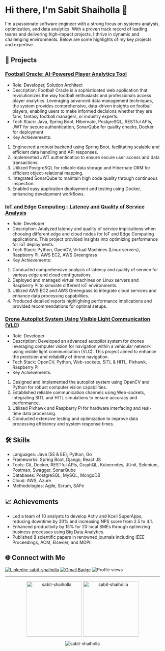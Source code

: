 # Hi there, I'm Sabit Shaiholla 👋

I'm a passionate software engineer with a strong focus on systems analysis, optimization, and data analytics. With a proven track record of leading teams and delivering high-impact projects, I thrive in dynamic and challenging environments. Below are some highlights of my key projects and expertise.

## 🌟 Projects
### [Football Oracle: AI-Powered Player Analytics Tool](https://github.com/sabit-shaiholla/football-oracle)
* Role: Developer, Solution Architect
* Description: Football Oracle is a sophisticated web application that revolutionizes the way football enthusiasts and professionals access player analytics. Leveraging advanced data management techniques, the system provides comprehensive, data-driven insights on football players, enabling users to make informed decisions whether they are fans, fantasy football managers, or industry experts.
* Tech Stack: Java, Spring Boot, Hibernate, PostgreSQL, RESTful APIs, JWT for secure authentication, SonarQube for quality checks, Docker for deployment
* Key Achievements:
1. Engineered a robust backend using Spring Boot, facilitating scalable and efficient data handling and API responses.
2. Implemented JWT authentication to ensure secure user access and data transactions.
3. Utilized PostgreSQL for reliable data storage and Hibernate ORM for efficient object-relational mapping.
4. Integrated SonarQube to maintain high code quality through continuous inspection.
5. Enabled easy application deployment and testing using Docker, enhancing development workflows.

### [IoT and Edge Computing - Latency and Quality of Service Analysis](https://github.com/sabit-shaiholla/iot-edge-latency)
* Role: Developer
* Description: Analyzed latency and quality of service implications when choosing different edge and cloud nodes for IoT and Edge Computing applications. This project provided insights into optimizing performance for IoT deployments.
* Tech Stack: Python, OpenCV, Virtual Machines (Linux servers), Raspberry Pi, AWS EC2, AWS Greengrass
* Key Achievements:
1. Conducted comprehensive analysis of latency and quality of service for various edge and cloud configurations.
2. Deployed and managed virtual machines on Linux servers and Raspberry Pi to simulate different IoT environments.
3. Utilized AWS EC2 and AWS Greengrass to integrate cloud services and enhance data processing capabilities.
4. Produced detailed reports highlighting performance implications and provided recommendations for optimal setups.

### [Drone Autopilot System Using Visible Light Communication (VLC)](https://github.com/sabit-shaiholla/NU-EEE-capstone-project)
* Role: Developer
* Description: Developed an advanced autopilot system for drones leveraging computer vision for navigation within a vehicular network using visible light communication (VLC). This project aimed to enhance the precision and reliability of drone navigation.
* Tech Stack: OpenCV, Python, Web-sockets, SITL & HITL, Pixhawk, Raspberry Pi
* Key Achievements:
1. Designed and implemented the autopilot system using OpenCV and Python for robust computer vision capabilities.
2. Established reliable communication channels using Web-sockets, integrating SITL and HITL simulations to ensure accuracy and performance.
3. Utilized Pixhawk and Raspberry Pi for hardware interfacing and real-time data processing.
4. Conducted extensive testing and optimization to improve data processing efficiency and system response times.

## 🛠 Skills
* Languages: Java (SE & EE), Python, Go
* Frameworks: Spring Boot, Django, React JS
* Tools: Git, Docker, RESTful APIs, GraphQL, Kubernetes, JUnit, Selenium, Postman, Swagger, SonarQube
* Databases: PostgreSQL, MySQL, MongoDB
* Cloud: AWS, Azure
* Methodologies: Agile, Scrum, SAFe

## 📈 Achievements
* Led a team of 10 analysts to develop Activ and Kcell SuperApps, reducing downtime by 20% and increasing NPS score from 2.5 to 4.1.
* Enhanced productivity by 15% for 20 local SMEs through optimizing business processes using Big Data Analytics.
* Published 8 scientific papers in renowned journals including IEEE Proceedings, ACM, Elsevier, and MDPI.

## 🌐 Connect with Me
[![Linkedin: sabit-shaiholla](https://img.shields.io/badge/-Sabit%20Shaiholla-blue?style=flat-square&logo=Linkedin&logoColor=white&link=https://www.linkedin.com/in/sabit-shaiholla/)](https://www.linkedin.com/in/sabit-shaiholla/)
[![Gmail Badge](https://img.shields.io/badge/Gmail-d14836?style=flat-square&logo=Gmail&logoColor=white&link=mailto:sabit.shaiholla@nu.edu.kz)](mailto:sabit.shaiholla@nu.edu.kz)
![Profile views](https://komarev.com/ghpvc/?username=sabit-shaiholla)

---

<p align="center">
  <img height="180em" src="https://github-readme-stats.vercel.app/api?username=sabit-shaiholla&hide_border=true&count_private=true&show_icons=true&theme=github_dark" alt="sabit-shaiholla" align = "center"/>
  <img height="180em" src="https://github-readme-stats.vercel.app/api/top-langs?username=sabit-shaiholla&hide=jupyter%20notebook,css,html,ruby,javascript,ejs&show_icons=true&locale=en&layout=compact&hide_border=true&theme=github_dark" alt="sabit-shaiholla" align = "center"/>
</p>

<p align="center">
  <img src="https://github-readme-streak-stats.herokuapp.com/?user='sabit-shaiholla'&theme=github-dark-blue&hide_border=true&stroke=0000&ring=e95d01&fire=e95d01&currStreakLabel=e95d01" alt="sabit-shaiholla" />
</p>
